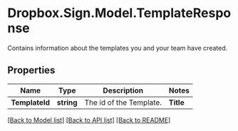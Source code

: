 # Dropbox.Sign.Model.TemplateResponse
Contains information about the templates you and your team have created.

## Properties

Name | Type | Description | Notes
------------ | ------------- | ------------- | -------------
**TemplateId** | **string** |  The id of the Template.  | **Title** | **string** |  The title of the Template. This will also be the default subject of the message sent to signers when using this Template to send a SignatureRequest. This can be overridden when sending the SignatureRequest.  | **Message** | **string** |  The default message that will be sent to signers when using this Template to send a SignatureRequest. This can be overridden when sending the SignatureRequest.  | **IsCreator** | **bool** |  `true` if you are the owner of this template, `false` if it&#39;s been shared with you by a team member.  | **CanEdit** | **bool** |  Indicates whether edit rights have been granted to you by the owner (always `true` if that&#39;s you).  | **IsLocked** | **bool** |  Indicates whether the template is locked. If `true`, then the template was created outside your quota and can only be used in `test_mode`. If `false`, then the template is within your quota and can be used to create signature requests.  | **Metadata** | **Object** |  The metadata attached to the template.  | **SignerRoles** | [**List&lt;TemplateResponseSignerRole&gt;**](TemplateResponseSignerRole.md) |  An array of the designated signer roles that must be specified when sending a SignatureRequest using this Template.  | **CcRoles** | [**List&lt;TemplateResponseCCRole&gt;**](TemplateResponseCCRole.md) |  An array of the designated CC roles that must be specified when sending a SignatureRequest using this Template.  | **Documents** | [**List&lt;TemplateResponseDocument&gt;**](TemplateResponseDocument.md) |  An array describing each document associated with this Template. Includes form field data for each document.  | **Accounts** | [**List&lt;TemplateResponseAccount&gt;**](TemplateResponseAccount.md) |  An array of the Accounts that can use this Template.  | **Attachments** | [**List&lt;SignatureRequestResponseAttachment&gt;**](SignatureRequestResponseAttachment.md) |  Signer attachments.  | **UpdatedAt** | **int** |  Time the template was last updated.  | [optional] **IsEmbedded** | **bool?** |  `true` if this template was created using an embedded flow, `false` if it was created on our website.  | [optional] **CustomFields** | [**List&lt;TemplateResponseDocumentCustomFieldBase&gt;**](TemplateResponseDocumentCustomFieldBase.md) |  Deprecated. Use `custom_fields` inside the [documents](https://developers.hellosign.com/api/reference/operation/templateGet/#!c&#x3D;200&amp;path&#x3D;template/documents&amp;t&#x3D;response) array instead.  | [optional] **NamedFormFields** | [**List&lt;TemplateResponseDocumentFormFieldBase&gt;**](TemplateResponseDocumentFormFieldBase.md) |  Deprecated. Use `form_fields` inside the [documents](https://developers.hellosign.com/api/reference/operation/templateGet/#!c&#x3D;200&amp;path&#x3D;template/documents&amp;t&#x3D;response) array instead.  | [optional] 

[[Back to Model list]](../README.md#documentation-for-models) [[Back to API list]](../README.md#documentation-for-api-endpoints) [[Back to README]](../README.md)

